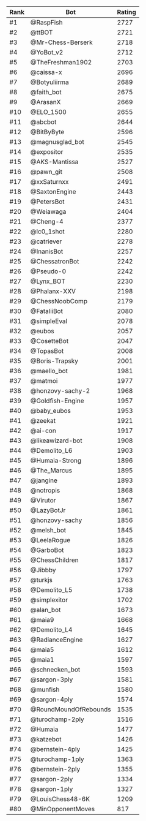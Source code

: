 Rank|Bot|Rating
---|---|---
#1|@RaspFish|2727
#2|@ttBOT|2721
#3|@Mr-Chess-Berserk|2718
#4|@YoBot_v2|2712
#5|@TheFreshman1902|2703
#6|@caissa-x|2696
#7|@Botyuliirma|2689
#8|@faith_bot|2675
#9|@ArasanX|2669
#10|@ELO_1500|2655
#11|@abcbot|2644
#12|@BitByByte|2596
#13|@magnusglad_bot|2545
#14|@expositor|2535
#15|@AKS-Mantissa|2527
#16|@pawn_git|2508
#17|@xxSaturnxx|2491
#18|@SaxtonEngine|2443
#19|@PetersBot|2431
#20|@Weiawaga|2404
#21|@Cheng-4|2377
#22|@lc0_1shot|2280
#23|@catriever|2278
#24|@InanisBot|2257
#25|@ChessatronBot|2242
#26|@Pseudo-0|2242
#27|@Lynx_BOT|2230
#28|@Phalanx-XXV|2198
#29|@ChessNoobComp|2179
#30|@FataliiBot|2080
#31|@simpleEval|2078
#32|@eubos|2057
#33|@CosetteBot|2047
#34|@TopasBot|2008
#35|@Boris-Trapsky|2001
#36|@maello_bot|1981
#37|@matmoi|1977
#38|@honzovy-sachy-2|1968
#39|@Goldfish-Engine|1957
#40|@baby_eubos|1953
#41|@zeekat|1921
#42|@ai-con|1917
#43|@likeawizard-bot|1908
#44|@Demolito_L6|1903
#45|@Humaia-Strong|1896
#46|@The_Marcus|1895
#47|@jangine|1893
#48|@notropis|1868
#49|@Virutor|1867
#50|@LazyBotJr|1861
#51|@honzovy-sachy|1856
#52|@melsh_bot|1845
#53|@LeelaRogue|1826
#54|@GarboBot|1823
#55|@ChessChildren|1817
#56|@Jibbby|1797
#57|@turkjs|1763
#58|@Demolito_L5|1738
#59|@simplexitor|1702
#60|@alan_bot|1673
#61|@maia9|1668
#62|@Demolito_L4|1645
#63|@RadianceEngine|1627
#64|@maia5|1612
#65|@maia1|1597
#66|@schnecken_bot|1593
#67|@sargon-3ply|1581
#68|@munfish|1580
#69|@sargon-4ply|1574
#70|@RoundMoundOfRebounds|1535
#71|@turochamp-2ply|1516
#72|@Humaia|1477
#73|@katzebot|1426
#74|@bernstein-4ply|1425
#75|@turochamp-1ply|1363
#76|@bernstein-2ply|1355
#77|@sargon-2ply|1334
#78|@sargon-1ply|1327
#79|@LouisChess48-6K|1209
#80|@MinOpponentMoves|817
